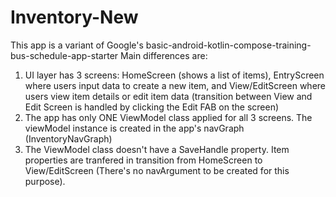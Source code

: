 # Inventory-New
This app is a variant of Google's basic-android-kotlin-compose-training-bus-schedule-app-starter
Main differences are:
1. UI layer has 3 screens: HomeScreen (shows a list of items), EntryScreen where users input data to create a new item, and View/EditScreen where users view item details or edit item data (transition between View and Edit Screen is handled by clicking the Edit FAB on the screen)
2. The app has only ONE ViewModel class applied for all 3 screens. The viewModel instance is created in the app's navGraph (InventoryNavGraph)
3. The ViewModel class doesn't have a SaveHandle property. Item properties are tranfered in transition from HomeScreen to View/EditScreen (There's no navArgument to be created for this purpose).
